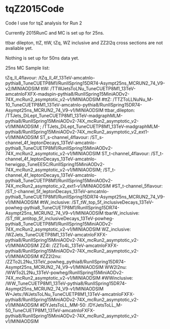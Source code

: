 # tqZ2015Code
Code I use for tqZ analysis for Run 2

Currently 2015RunC and MC is set up for 25ns.

ttbar dilepton, ttZ, ttW, tZq, WZ inclusive and ZZ2l2q cross sections are not avaliable yet.

Nothing is set up for 50ns data yet.

25ns MC Sample list:

tZq_ll_4flavour: /tZq_ll_4f_13TeV-amcatnlo-pythia8_TuneCUETP8M1/RunIISpring15DR74-Asympt25ns_MCRUN2_74_V9-v2/MINIAODSIM
ttW: /TTWJetsToLNu_TuneCUETP8M1_13TeV-amcatnloFXFX-madspin-pythia8/RunIISpring15MiniAODv2-74X_mcRun2_asymptotic_v2-v1/MINIAODSIM
#ttZ: /TTZToLLNuNu_M-10_TuneCUETP8M1_13TeV-amcatnlo-pythia8/RunIISpring15DR74-Asympt25ns_MCRUN2_74_V9-v1/MINIAODSIM
ttbar_dilepton: /TTJets_DiLept_TuneCUETP8M1_13TeV-madgraphMLM-pythia8/RunIISpring15MiniAODv2-74X_mcRun2_asymptotic_v2-v1/MINIAODSIM ; /TTJets_DiLept_TuneCUETP8M1_13TeV-madgraphMLM-pythia8/RunIISpring15MiniAODv2-74X_mcRun2_asymptotic_v2_ext1-v1/MINIAODSIM
ST_s-channel_4flavour: /ST_s-channel_4f_leptonDecays_13TeV-amcatnlo-pythia8_TuneCUETP8M1/RunIISpring15MiniAODv2-74X_mcRun2_asymptotic_v2-v1/MINIAODSIM
ST_t-channel_4flavour: /ST_t-channel_4f_leptonDecays_13TeV-amcatnlo-herwigpp_TuneEE5C/RunIISpring15MiniAODv2-74X_mcRun2_asymptotic_v2-v1/MINIAODSIM; /ST_t-channel_4f_leptonDecays_13TeV-amcatnlo-pythia8_TuneCUETP8M1/RunIISpring15MiniAODv2-74X_mcRun2_asymptotic_v2_ext1-v1/MINIAODSIM
#ST_t-channel_5flavour: /ST_t-channel_5f_leptonDecays_13TeV-amcatnlo-pythia8_TuneCUETP8M1/RunIISpring15DR74-Asympt25ns_MCRUN2_74_V9-v1/MINIAODSIM
#tW_inclusive: /ST_tW_top_5f_inclusiveDecays_13TeV-powheg-pythia8_TuneCUETP8M1/RunIISpring15DR74-Asympt25ns_MCRUN2_74_V9-v1/MINIAODSIM
tbarW_inclusive: /ST_tW_antitop_5f_inclusiveDecays_13TeV-powheg-pythia8_TuneCUETP8M1/RunIISpring15MiniAODv2-74X_mcRun2_asymptotic_v2-v1/MINIAODSIM
WZ_inclusive: /WZJets_TuneCUETP8M1_13TeV-amcatnloFXFX-pythia8/RunIISpring15MiniAODv2-74X_mcRun2_asymptotic_v2-v1/MINIAODSIM
ZZ4l: /ZZTo4L_13TeV-amcatnloFXFX-pythia8/RunIISpring15MiniAODv2-74X_mcRun2_asymptotic_v2-v1/MINIAODSIM
#ZZ2l2nu: /ZZTo2L2Nu_13TeV_powheg_pythia8/RunIISpring15DR74-Asympt25ns_MCRUN2_74_V9-v1/MINIAODSIM
WW2l2nu: /WWTo2L2Nu_13TeV-powheg/RunIISpring15MiniAODv2-74X_mcRun2_asymptotic_v2-v1/MINIAODSIM
#WWinclusive: /WW_TuneCUETP8M1_13TeV-pythia8/RunIISpring15DR74-Asympt25ns_MCRUN2_74_V9-v1/MINIAODSIM
W+Jets:/WJetsToLNu_TuneCUETP8M1_13TeV-amcatnloFXFX-pythia8/RunIISpring15MiniAODv2-74X_mcRun2_asymptotic_v2-v1/MINIAODSIM
#DYJetsToLL_MM-50: /DYJetsToLL_M-50_TuneCUETP8M1_13TeV-amcatnloFXFX-pythia8/RunIISpring15MiniAODv2-74X_mcRun2_asymptotic_v2-v1/MINIAODSIM


